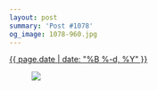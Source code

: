 ```yaml
---
layout: post
summary: 'Post #1078'
og_image: 1078-960.jpg
---
```


<p>
 <time>
  <a href="/1078">
   {{ page.date | date: "%B %-d, %Y" }}
  </a>
 </time>
 <a href="/1078">
  <figure data-taken="2/17/2020">
   <img sizes="(min-width: 700px) 50vw, calc(100vw - 2rem)" src="{{ site.assets_url }}/1078-480.jpg" srcset="{{ site.assets_url }}/1078-240.jpg 240w, {{ site.assets_url }}/1078-480.jpg 480w, {{ site.assets_url }}/1078-720.jpg 720w, {{ site.assets_url }}/1078-960.jpg 960w"/>
  </figure>
 </a>
</p>
